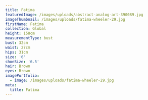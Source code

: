 ```yaml
---
title: Fatima
featuredImage: /images/uploads/abstract-analog-art-390089.jpg
imageThumbnail: /images/uploads/fatima-wheeler-29.jpg
firstName: Fatima
collection: Global
height: 158cm
measurementType: bust
bust: 32cm
waist: 27cm
hips: 31cm
size: '6'
shoeSize: '6.5'
hair: Brown
eyes: Brown
imagePortfolio:
  - image: /images/uploads/fatima-wheeler-29.jpg
meta:
  title: Fatima
---
```


